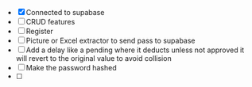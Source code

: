 - [x] Connected to supabase
- [ ] CRUD features
- [ ] Register
- [ ] Picture or Excel extractor to send pass to supabase
- [ ] Add a delay like a pending where it deducts unless not approved it will revert to the original value to avoid collision
- [ ] Make the password hashed
- [ ]
